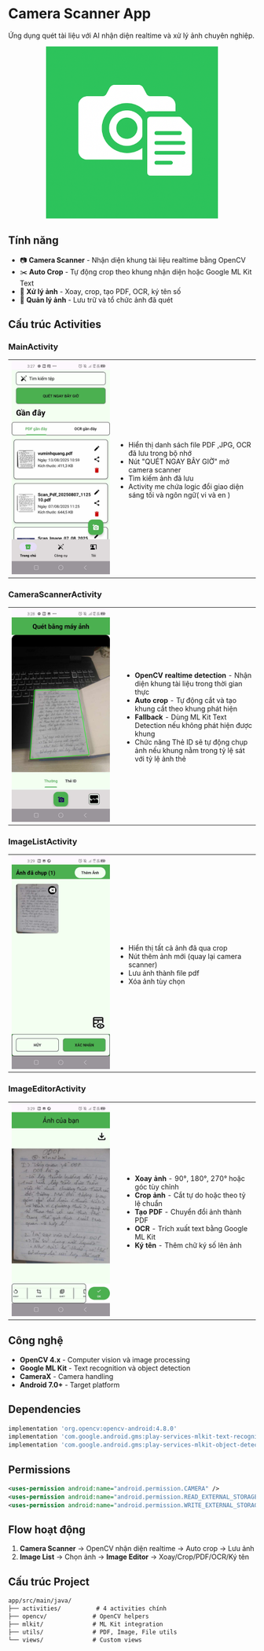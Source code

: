 # Camera Scanner App

Ứng dụng quét tài liệu với AI nhận diện realtime và xử lý ảnh chuyên nghiệp.

<p align="center">
  <img src="images/camera_scanner.png" alt="APP" width="350"/>
</p>

## Tính năng

- 📷 **Camera Scanner** - Nhận diện khung tài liệu realtime bằng OpenCV
- ✂️ **Auto Crop** - Tự động crop theo khung nhận diện hoặc Google ML Kit Text
- 🔄 **Xử lý ảnh** - Xoay, crop, tạo PDF, OCR, ký tên số
- 📂 **Quản lý ảnh** - Lưu trữ và tổ chức ảnh đã quét

## Cấu trúc Activities

### MainActivity

<table style="width:100%; border:none;">
  <tr>
    <td style="width:200px; text-align:left; vertical-align:middle;">
      <img src="images/main_activity.jpg" alt="Main Activity" width="200" />
    </td>
    <td style="text-align:left; vertical-align:middle;">
      <h4></h4>
      <ul>
        <li>Hiển thị danh sách file PDF ,JPG, OCR đã lưu trong bộ nhớ</li>
        <li>Nút "QUÉT NGAY BÂY GIỜ" mở camera scanner</li>
        <li>Tìm kiếm ảnh đã lưu</li>
        <li>Activity me chứa logic đổi giao diện sáng tối và ngôn ngữ( vi và en )</li>
      </ul>
    </td>
  </tr>
</table>

### CameraScannerActivity 

<table style="width:100%; border:none;">
  <tr>
    <td style="width:200px; text-align:left; vertical-align:middle; padding-right: 20px; white-space: nowrap;">
      <img src="images/camera_activity.jpg" alt="Camera Scanner" width="200" />
    </td>
    <td style="text-align:left; vertical-align:middle;">
      <h4></h4>
      <ul>
        <li><b>OpenCV realtime detection</b> - Nhận diện khung tài liệu trong thời gian thực</li>
        <li><b>Auto crop</b> - Tự động cắt và tạo khung cắt theo khung phát hiện</li>
        <li><b>Fallback</b> - Dùng ML Kit Text Detection nếu không phát hiện được khung</li>
        <li>Chức năng Thẻ ID sẽ tự động chụp ảnh nếu khung nằm trong tỷ lệ sát với tỷ lệ ảnh thẻ</li>
      </ul>
    </td>
  </tr>
</table>

### ImageListActivity

<table style="width:100%; border:none;">
  <tr>
    <td style="width:200px; text-align:left; vertical-align:middle;">
      <img src="images/image_list_activity.jpg" alt="Image List" width="200" />
    </td>
    <td style="text-align:left; vertical-align:middle;">
      <h4></h4>
      <ul>
        <li>Hiển thị tất cả ảnh đã qua crop</li>
        <li>Nút thêm ảnh mới (quay lại camera scanner)</li>
        <li>Lưu ảnh thành file pdf</li>
        <li>Xóa ảnh tùy chọn</li>
      </ul>
    </td>
  </tr>
</table>

### ImageEditorActivity
<table style="width:100%; border:none;">
  <tr>
    <td style="width:200px; text-align:left; vertical-align:middle; padding-right: 20px;">
      <img src="images/image_preview_activity.jpg" alt="Image Editor" width="200" />
    </td>
    <td style="text-align:left; vertical-align:middle;">
      <h4></h4>
      <ul>
        <li><b>Xoay ảnh</b> - 90°, 180°, 270° hoặc góc tùy chỉnh</li>
        <li><b>Crop ảnh</b> - Cắt tự do hoặc theo tỷ lệ chuẩn</li>
        <li><b>Tạo PDF</b> - Chuyển đổi ảnh thành PDF</li>
        <li><b>OCR</b> - Trích xuất text bằng Google ML Kit</li>
        <li><b>Ký tên</b> - Thêm chữ ký số lên ảnh</li>
      </ul>
    </td>
  </tr>
</table>

## Công nghệ

- **OpenCV 4.x** - Computer vision và image processing
- **Google ML Kit** - Text recognition và object detection
- **CameraX** - Camera handling
- **Android 7.0+** - Target platform

## Dependencies

```gradle
implementation 'org.opencv:opencv-android:4.8.0'
implementation 'com.google.android.gms:play-services-mlkit-text-recognition:19.0.0'
implementation 'com.google.android.gms:play-services-mlkit-object-detection:17.0.0'
```

## Permissions

```xml
<uses-permission android:name="android.permission.CAMERA" />
<uses-permission android:name="android.permission.READ_EXTERNAL_STORAGE" />
<uses-permission android:name="android.permission.WRITE_EXTERNAL_STORAGE" />
```

## Flow hoạt động

1. **Camera Scanner** → OpenCV nhận diện realtime → Auto crop → Lưu ảnh
2. **Image List** → Chọn ảnh → **Image Editor** → Xoay/Crop/PDF/OCR/Ký tên

## Cấu trúc Project

```
app/src/main/java/
├── activities/          # 4 activities chính
├── opencv/             # OpenCV helpers
├── mlkit/              # ML Kit integration  
├── utils/              # PDF, Image, File utils
└── views/              # Custom views
```

